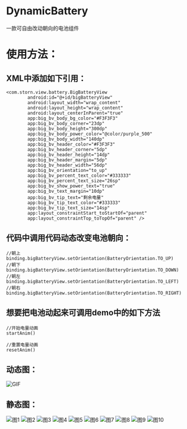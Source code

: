 # DynamicBattery
一款可自由改动朝向的电池组件

# 使用方法：

## XML中添加如下引用：

```
<com.storn.view.battery.BigBatteryView
        android:id="@+id/bigBatteryView"
        android:layout_width="wrap_content"
        android:layout_height="wrap_content"
        android:layout_centerInParent="true"
        app:big_bv_body_bg_color="#F3F3F3"
        app:big_bv_body_corner="23dp"
        app:big_bv_body_height="300dp"
        app:big_bv_body_power_color="@color/purple_500"
        app:big_bv_body_width="140dp"
        app:big_bv_header_color="#F3F3F3"
        app:big_bv_header_corner="5dp"
        app:big_bv_header_height="14dp"
        app:big_bv_header_margin="5dp"
        app:big_bv_header_width="56dp"
        app:big_bv_orientation="to_up"
        app:big_bv_percent_text_color="#333333"
        app:big_bv_percent_text_size="26sp"
        app:big_bv_show_power_text="true"
        app:big_bv_text_margin="10dp"
        app:big_bv_tip_text="剩余电量"
        app:big_bv_tip_text_color="#333333"
        app:big_bv_tip_text_size="14sp"
        app:layout_constraintStart_toStartOf="parent"
        app:layout_constraintTop_toTopOf="parent" />
```

## 代码中调用代码动态改变电池朝向：
```
//朝上
binding.bigBatteryView.setOrientation(BatteryOrientation.TO_UP)
//朝下
binding.bigBatteryView.setOrientation(BatteryOrientation.TO_DOWN)
//朝左
binding.bigBatteryView.setOrientation(BatteryOrientation.TO_LEFT)
//朝右
binding.bigBatteryView.setOrientation(BatteryOrientation.TO_RIGHT)
```

## 想要把电池动起来可调用demo中的如下方法
```
//开始电量动画
startAnim()

//重置电量动画
resetAnim()
```

## 动态图：
![GIF](https://github.com/xiaotian-freedom/DynamicBattery/blob/main/preview/53744d85-f1ef-4c72-b9f4-f4fe452b3b0e.gif)

## 静态图：
![图1](https://github.com/xiaotian-freedom/DynamicBattery/blob/main/preview/Screenshot_20221126-184823.png)
![图2](https://github.com/xiaotian-freedom/DynamicBattery/blob/main/preview/Screenshot_20221126-184831.png)
![图3](https://github.com/xiaotian-freedom/DynamicBattery/blob/main/preview/Screenshot_20221126-184835.png)
![图4](https://github.com/xiaotian-freedom/DynamicBattery/blob/main/preview/Screenshot_20221126-184840.png)
![图5](https://github.com/xiaotian-freedom/DynamicBattery/blob/main/preview/Screenshot_20221126-184848.png)
![图6](https://github.com/xiaotian-freedom/DynamicBattery/blob/main/preview/Screenshot_20221126-184855.png)
![图7](https://github.com/xiaotian-freedom/DynamicBattery/blob/main/preview/Screenshot_20221126-184901.png)
![图8](https://github.com/xiaotian-freedom/DynamicBattery/blob/main/preview/Screenshot_20221126-184906.png)
![图9](https://github.com/xiaotian-freedom/DynamicBattery/blob/main/preview/Screenshot_20221126-184911.png)
![图10](https://github.com/xiaotian-freedom/DynamicBattery/blob/main/preview/Screenshot_20221126-184914.png)
